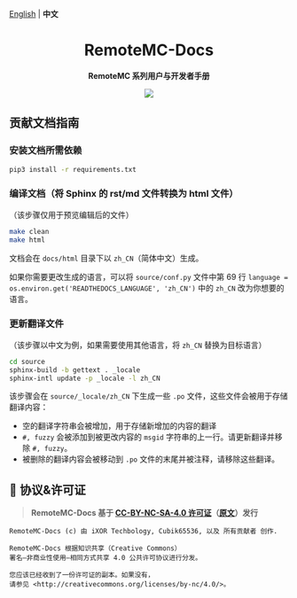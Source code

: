[English](README.md) | **中文**

<h1 align="center">RemoteMC-Docs</h1>

<p align="center">
  <b>RemoteMC 系列用户与开发者手册</b>
</p>

<p align="center">
  <a href="LICENSE">
    <img src="https://img.shields.io/badge/License-CC--BY--NC--SA--4.0-important?style=for-the-badge" />
  </a>
</p>

## 贡献文档指南

### 安装文档所需依赖

``` bash
pip3 install -r requirements.txt
```

### 编译文档（将 Sphinx 的 rst/md 文件转换为 html 文件）

（该步骤仅用于预览编辑后的文件）

``` bash
make clean
make html
```

文档会在 `docs/html` 目录下以 `zh_CN`（简体中文）生成。

如果你需要更改生成的语言，可以将 `source/conf.py` 文件中第 69 行 `language = os.environ.get('READTHEDOCS_LANGUAGE', 'zh_CN')` 中的 `zh_CN` 改为你想要的语言。

### 更新翻译文件

（该步骤以中文为例，如果需要使用其他语言，将 `zh_CN` 替换为目标语言）

``` bash
cd source
sphinx-build -b gettext . _locale
sphinx-intl update -p _locale -l zh_CN
```

该步骤会在 `source/_locale/zh_CN` 下生成一些 `.po` 文件，这些文件会被用于存储翻译内容：

- 空的翻译字符串会被增加，用于存储新增加的内容的翻译
- `#, fuzzy` 会被添加到被更改内容的 `msgid` 字符串的上一行。请更新翻译并移除 `#, fuzzy`。
- 被删除的翻译内容会被移动到 `.po` 文件的末尾并被注释，请移除这些翻译。

## 📜 协议&许可证

> **RemoteMC-Docs 基于 [CC-BY-NC-SA-4.0 许可证](license-translations/LICENSE-zh)（[原文](LICENSE)）发行**

``` text
RemoteMC-Docs (c) 由 iXOR Techbology, Cubik65536, 以及 所有贡献者 创作.

RemoteMC-Docs 根据知识共享（Creative Commons）
署名—非商业性使用—相同方式共享 4.0 公共许可协议进行分发。

您应该已经收到了一份许可证的副本。如果没有，
请参见 <http://creativecommons.org/licenses/by-nc/4.0/>。
```
